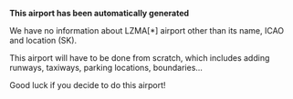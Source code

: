 **This airport has been automatically generated**

We have no information about LZMA[*] airport other than its name, ICAO and location (SK).

This airport will have to be done from scratch, which includes adding runways, taxiways, parking locations, boundaries...

Good luck if you decide to do this airport!